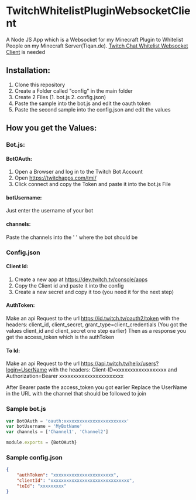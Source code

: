 # TwitchWhitelistPluginWebsocketClient
A Node JS App which is a Websocket for my Minecraft Plugin to Whitelist People on my Minecraft Server(Tiqan.de). [Twitch Chat Whitelist Websocket Client](https://github.com/TiqanGH/TwitchWhitelistPlugin) is needed


## Installation:
1. Clone this repository
2. Create a Folder called "config" in the main folder
3. Create 2 Files (1. bot.js 2. config.json)
4. Paste the sample into the bot.js and edit the oauth token
5. Paste the second sample into the config.json and edit the values

## How you get the Values:

### Bot.js:
#### BotOAuth:
1. Open a Browser and log in to the Twitch Bot Account
2. Open https://twitchapps.com/tmi/
3. Click connect and copy the Token and paste it into the bot.js File
#### botUsername:
Just enter the username of your bot
#### channels:
Paste the channels into the ' ' where the bot should be

### Config.json
#### Client Id:
1. Create a new app at https://dev.twitch.tv/console/apps
2. Copy the Client id and paste it into the config
3. Create a new secret and copy it too (you need it for the next step)

#### AuthToken:
Make an api Request to the url https://id.twitch.tv/oauth2/token with the headers: client_id, client_secret, grant_type=client_credentials
(You got the values client_id and client_secret one step earlier)
Then as a response you get the access_token which is the authToken
#### To Id:
Make an api Request to the url https://api.twitch.tv/helix/users?login=UserName with the headers: Client-ID=xxxxxxxxxxxxxxxxxx
and Authorization=Bearer xxxxxxxxxxxxxxxxxxxxxxx 

After Bearer paste the access_token you got earlier
Replace the UserName in the URL with the channel that should be followed to join



### Sample bot.js
```js
var BotOAuth = 'oauth:xxxxxxxxxxxxxxxxxxxxxxxx'
var botUsername = 'MyBotName'
var channels = ['Channel1', 'Channel2']

module.exports = {BotOAuth}
```

### Sample config.json
```json
{
    "authToken": "xxxxxxxxxxxxxxxxxxxxxxx",
    "clientId": "xxxxxxxxxxxxxxxxxxxxxxxxxxxxxx",
    "toId": "xxxxxxxxx"
}

